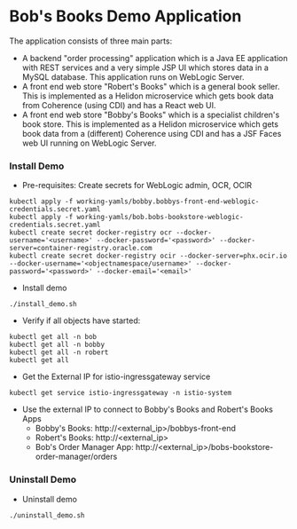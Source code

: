 
# Bob's Books Demo Application

The application consists of three main parts:

* A backend "order processing" application which is a Java EE
  application with REST services and a very simple JSP UI which
  stores data in a MySQL database.  This application runs on WebLogic
  Server.
* A front end web store "Robert's Books" which is a general book
  seller.  This is implemented as a Helidon microservice which
  gets book data from Coherence (using CDI)  and has a React
  web UI.
* A front end web store "Bobby's Books" which is a specialist
  children's book store.  This is implemented as a Helidon
  microservice which gets book data from a (different) Coherence
  using CDI and has a JSF Faces web UI running on WebLogic Server.

### Install Demo

* Pre-requisites: Create secrets for WebLogic admin, OCR, OCIR
```
kubectl apply -f working-yamls/bobby.bobbys-front-end-weblogic-credentials.secret.yaml
kubectl apply -f working-yamls/bob.bobs-bookstore-weblogic-credentials.secret.yaml
kubectl create secret docker-registry ocr --docker-username='<username>' --docker-password='<password>' --docker-server=container-registry.oracle.com
kubectl create secret docker-registry ocir --docker-server=phx.ocir.io --docker-username='<objectnamespace/username>' --docker-password='<password>' --docker-email='<email>'
```

* Install demo
```
./install_demo.sh
```
* Verify if all objects have started:
```
kubectl get all -n bob
kubectl get all -n bobby
kubectl get all -n robert
kubectl get all
```
* Get the External IP for istio-ingressgateway service
```
kubectl get service istio-ingressgateway -n istio-system
```
* Use the external IP to connect to Bobby's Books and Robert's Books Apps
    - Bobby's Books: http://<external_ip>/bobbys-front-end
    - Robert's Books: http://<external_ip>
    - Bob's Order Manager App: http://<external_ip>/bobs-bookstore-order-manager/orders

### Uninstall Demo

* Uninstall demo
```
./uninstall_demo.sh
```
